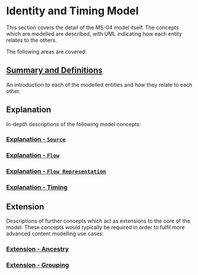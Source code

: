 # Identity and Timing Model

This section covers the detail of the MS-04 model itself. The concepts which are modelled are described, with UML indicating how each entity relates to the others.

The following areas are covered:

## [Summary and Definitions](2.1.%20Summary%20and%20Definitions.md)

An introduction to each of the modelled entities and how they relate to each other.

## Explanation

In-depth descriptions of the following model concepts:

### [Explanation - `Source`](2.2.%20Explanation%20-%20Source.md)

### [Explanation - `Flow`](2.3.%20Explanation%20-%20Flow.md)

### [Explanation - `Flow Representation`](2.4.%20Explanation%20-%20Flow%20Representation.md)

### [Explanation - Timing](2.5.%20Explanation%20-%20Timing.md)

## Extension

Descriptions of further concepts which act as extensions to the core of the model. These concepts would typically be required in order to fulfil more advanced content modelling use cases:

### [Extension - Ancestry](2.6.%20Extension%20-%20Ancestry.md)

### [Extension - Grouping](2.7.%20Extension%20-%20Grouping.md)
